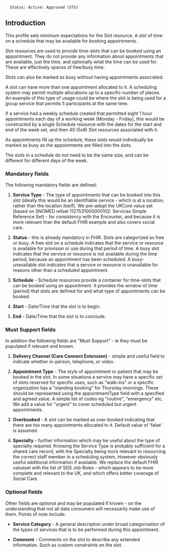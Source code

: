       Status: Active: Approved (STU)

## **Introduction**
This profile sets minimum expectations for the Slot resource. A slot of time on a schedule that may be available for booking appointments.

Slot resources are used to provide time-slots that can be booked using an appointment. They do not provide any information about appointments that are available, just the time, and optionally what the time can be used for. These are effectively spaces of free/busy time.

Slots can also be marked as busy without having appointments associated.

A slot can have more than one appointment allocated to it. A scheduling system may permit multiple allocations up to a specific number of places. An example of this type of usage could be where the slot is being used for a group service that permits 5 participants at the same time.

If a service had a weekly schedule created that permitted eight 1 hour appointments each day of a working week (Monday - Friday), this would be constructed by a single Schedule resource with the dates for the start and end of the week set, and then 40 (5x8) Slot resources associated with it.

As appointments fill up the schedule, these slots would individually be marked as busy as the appointments are filled into the slots.

The slots in a schedule do not need to be the same size, and can be different for different days of the week.

### **Mandatory fields**
The following mandatory fields are defined:

1. **Service Type** - The type of appointments that can be booked into this slot (ideally this would be an identifiable service - which is at a location, rather than the location itself). We pre-adopt the UKCore value set (based on SNOMED refset 1127531000000102: Services Simple Reference Set) - for consistency with the Encounter, and because it is more relevant than the default FHIR example and also covers social care.

2. **Status** - this is already mandatory in FHIR. Slots are categorized as free or busy. A free slot on a schedule indicates that the service or resource is available for provision or use during that period of time. A busy slot indicates that the service or resource is not available during the time period, because an appointment has been scheduled. A busy-unavailable slot indicates that a service or resource is unavailable for reasons other than a scheduled appointment.

3. **Schedule** - Schedule resources provide a container for time-slots that can be booked using an appointment. It provides the window of time (period) that slots are defined for and what type of appointments can be booked.

4. **Start** - Date/Time that the slot is to begin.

5. **End** - Date/Time that the slot is to conclude.


### **Must Support fields**
In addition the following fields are "Must Support" - ie they must be populated if relevant and known. 

1. **Delivery Channel (Care Connect Extension)** - simple and useful field to indicate whether in-person, telephone, or video.

2. **Appointment Type** - The style of appointment or patient that may be booked in the slot. In some situations a service may have a specific set of slots reserved for specific uses, such as "walk-ins" or a specific organization has a "standing booking" for Thursday mornings. These should be represented using the appointmentType field with a specified and agreed value.
A simple list of codes eg "routine", "emergency" etc. We add a value for "urgent" to cover scheduled but urgent appointments.

3. **Overbooked** - A slot can be marked as over-booked indicating that there are too many appointments allocated to it. Default value of 'false' is assumed.

4. **Specialty** - further information which may be useful about the type of specialty required. Knowing the Service Type is probably sufficient for a shared care record, with the Specialty being more relevant to resourcing the correct staff member in a scheduling system. However obviously useful additional information if available. We replace the default FHIR valueset with the list of SDS Job Roles - which appears to be more complete and relevant to the UK, and which offers better coverage of Social Care.


### **Optional fields**
Other fields are optional and may be populated if known - on the understanding that not all data consumers will necessarily make use of them. Points of note include:

 - **Service Category** - A general description under broad categorisation of the types of services that is to be performed during this appointment.

  - **Comment** - Comments on the slot to describe any extended information. Such as custom constraints on the slot.